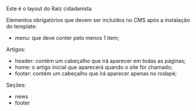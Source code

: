 Este é o layout do Raiz cidadanista

Elementos obrigatórios que devem ser incluídos no CMS após a instalação do template:

* menu: que deve conter pelo menos 1 item;

Artigos:

* header: contém um cabeçalho que irá aparecer em todas as páginas;
* home: o artigo inicial que aparecerá quando o site for chamado;
* footer: contém um cabeçalho que irá aparecer apenas no rodapé;

Seções:

* news
* footer